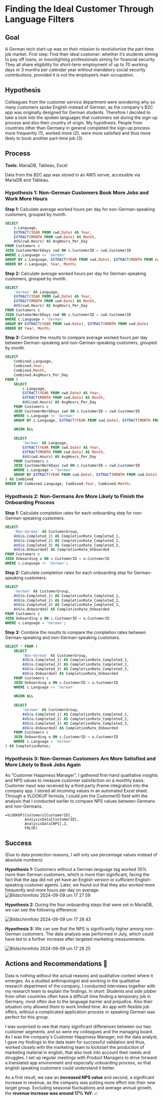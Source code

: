 # Finding the Ideal Customer Through Language Filters

## Goal

A German tech start-up was on their mission to revolutionize the part-time job market. First step: Find their ideal customer: whether it’s students aiming to pay off loans, or moonlighting professionals aiming for financial security. They all share eligibility for short-term employment of up to 70 working days or 3 months per calendar year without mandatory social security contributions, provided it is not the employee’s main occupation.

## Hypothesis

Colleagues from the customer service department were wondering why so many customers spoke English instead of German, as the company's B2C app was originally designed for German students. Therefore I decided to take a look into the spoken languages that customers set during the sign-up process and also their country of origin. My hypothesis: People from countries other than Germany in general completed the sign-up process more frequently (1), worked more (2), were more satisfied and thus more likely to book another part-time job (3). 

## Process

**Tools:** MariaDB, Tableau, Excel

Data from the B2C app was stored in an AWS server, accessible via MariaDB and Tableau.

### Hypothesis 1: Non-German Customers Book More Jobs and Work More Hours

**Step 1:** Calculate average worked hours per day for non-German-speaking customers, grouped by month.

```sql
SELECT 
    c.Language, 
    EXTRACT(YEAR FROM cwd.Date) AS Year,
    EXTRACT(MONTH FROM cwd.Date) AS Month,
    AVG(cwd.Hours) AS AvgHours_Per_Day
FROM Customers c
JOIN CustomerWorkDays cwd ON c.CustomerID = cwd.CustomerID
WHERE c.Language <> 'German'
GROUP BY c.Language, EXTRACT(YEAR FROM cwd.Date), EXTRACT(MONTH FROM cwd.Date)
ORDER BY c.Language, Year, Month;
```

**Step 2:** Calculate average worked hours per day for German-speaking customers, grouped by month.

```sql
SELECT 
    'German' AS Language,
    EXTRACT(YEAR FROM cwd.Date) AS Year,
    EXTRACT(MONTH FROM cwd.Date) AS Month,
    AVG(cwd.Hours) AS AvgHours_Per_Day
FROM Customers c
JOIN CustomerWorkDays cwd ON c.CustomerID = cwd.CustomerID
WHERE c.Language = 'German'
GROUP BY EXTRACT(YEAR FROM cwd.Date), EXTRACT(MONTH FROM cwd.Date)
ORDER BY Year, Month;
```

**Step 3:** Combine the results to compare average worked hours per day between German-speaking and non-German-speaking customers, grouped by month.

```sql
SELECT 
    Combined.Language,
    Combined.Year,
    Combined.Month,
    Combined.AvgHours_Per_Day
FROM (
    SELECT 
        c.Language, 
        EXTRACT(YEAR FROM cwd.Date) AS Year,
        EXTRACT(MONTH FROM cwd.Date) AS Month,
        AVG(cwd.Hours) AS AvgHours_Per_Day
    FROM Customers c
    JOIN CustomerWorkDays cwd ON c.CustomerID = cwd.CustomerID
    WHERE c.Language <> 'German'
    GROUP BY c.Language, EXTRACT(YEAR FROM cwd.Date), EXTRACT(MONTH FROM cwd.Date)
    
    UNION ALL
    
    SELECT 
        'German' AS Language,
        EXTRACT(YEAR FROM cwd.Date) AS Year,
        EXTRACT(MONTH FROM cwd.Date) AS Month,
        AVG(cwd.Hours) AS AvgHours_Per_Day
    FROM Customers c
    JOIN CustomerWorkDays cwd ON c.CustomerID = cwd.CustomerID
    WHERE c.Language = 'German'
    GROUP BY EXTRACT(YEAR FROM cwd.Date), EXTRACT(MONTH FROM cwd.Date)
) AS Combined
ORDER BY Combined.Language, Combined.Year, Combined.Month;
```

### Hypothesis 2: Non-Germans Are More Likely to Finish the Onboarding Process

**Step 1:** Calculate completion rates for each onboarding step for non-German-speaking customers.

```sql
SELECT 
    'Non-German' AS CustomerGroup,
    AVG(o.Completed_1) AS CompletionRate_Completed_1,
    AVG(o.Completed_2) AS CompletionRate_Completed_2,
    AVG(o.Completed_3) AS CompletionRate_Completed_3,
    AVG(o.Onboarded) AS CompletionRate_Onboarded
FROM Customers c
JOIN Onboarding o ON c.CustomerID = o.CustomerID
WHERE c.Language <> 'German';
```

**Step 2:** Calculate completion rates for each onboarding step for German-speaking customers.

```sql
SELECT 
    'German' AS CustomerGroup,
    AVG(o.Completed_1) AS CompletionRate_Completed_1,
    AVG(o.Completed_2) AS CompletionRate_Completed_2,
    AVG(o.Completed_3) AS CompletionRate_Completed_3,
    AVG(o.Onboarded) AS CompletionRate_Onboarded
FROM Customers c
JOIN Onboarding o ON c.CustomerID = o.CustomerID
WHERE c.Language = 'German';
```

**Step 3:** Combine the results to compare the completion rates between German-speaking and non-German-speaking customers.

```sql
SELECT * FROM (
    SELECT 
        'Non-German' AS CustomerGroup,
        AVG(o.Completed_1) AS CompletionRate_Completed_1,
        AVG(o.Completed_2) AS CompletionRate_Completed_2,
        AVG(o.Completed_3) AS CompletionRate_Completed_3,
        AVG(o.Onboarded) AS CompletionRate_Onboarded
    FROM Customers c
    JOIN Onboarding o ON c.CustomerID = o.CustomerID
    WHERE c.Language <> 'German'
    
    UNION ALL
    
    SELECT 
        'German' AS CustomerGroup,
        AVG(o.Completed_1) AS CompletionRate_Completed_1,
        AVG(o.Completed_2) AS CompletionRate_Completed_2,
        AVG(o.Completed_3) AS CompletionRate_Completed_3,
        AVG(o.Onboarded) AS CompletionRate_Onboarded
    FROM Customers c
    JOIN Onboarding o ON c.CustomerID = o.CustomerID
    WHERE c.Language = 'German'
) AS CompletionRates;
```

### Hypothesis 3: Non-German Customers Are More Satisfied and More Likely to Book Jobs Again

As “Customer Happiness Manager”, I gathered first-hand qualitative insights and NPS values to measure customer satisfaction on a monthly basis. Customer input was received by a third party iframe integration into the company app. I stored all incoming values in an automated Excel sheet. Through a VLOOKUP formula, I could join the CustomerID field with the analysis that I conducted earlier to compare NPS values between Germans and non-Germans. 


```
=VLOOKUP(Customers[CustomerID], 
         AnalysisData[CustomerID], 
         AnalysisData[NPS],2, 
         FALSE)
```

## Success

(Due to data protection reasons, I will only use percentage values instead of absolute numbers)

**Hypothesis 1:** Customers without a German language tag worked 35% more than German customers, which is more than significant, facing the fact that the app did not yet have an English version or sufficient English-speaking customer agents. Later, we found out that they also worked more frequently and more hours per day on average.
![Bildschirmfoto 2024-09-09 um 17 27 59](https://github.com/user-attachments/assets/e0e1fe4a-1c0f-46f6-83d5-d9e6efa011ac)

**Hypothesis 2:** During the four onboarding steps that were set in MariaDB, we can see the following difference:

![Bildschirmfoto 2024-09-09 um 17 28 43](https://github.com/user-attachments/assets/2d772233-8064-4827-b114-e64101dffac9)

**Hypothesis 3:** We can see that the NPS is significantly higher among non-German customers. The data analysis was performed in July, which could have led to a further increase after targeted marketing measurements. 

![Bildschirmfoto 2024-09-09 um 17 28 25](https://github.com/user-attachments/assets/a4f4868e-b39a-49eb-9e46-82c572479588)

## Actions and Recommendations 🚀

Data is nothing without the actual reasons and qualitative context where it emerges. As a studied anthropologist and working in the qualitative research department of the company, I conducted interviews together with my research team to explain the findings. In short: Students and side jobber from other countries often have a difficult time finding a temporary job in Germany, most often due to the language barrier and prejudice. Also their situation only allowed them to work limited time. An app with flexible job offers, without a complicated application process or speaking German was perfect for this group. 

I was surprised to see that many significant differences between our two customer segments, and so were my colleagues and the managing board. As I was the company's Customer Happiness Manager, not the data analyst, I gave my findings to the data team for successful validation and thus, worked closely with the marketing team to kickstart the production of marketing material in english, that also took into account their needs and struggles. I set up regular meetings with Product Managers to drive forward a translated app environment and especially onboarding process, so that english speaking customers could understand it better.  

As a first result, we saw an **increased NPS value** and second, a significant increase in revenue, as the company was putting more effort into their new target group. Excluding seasonal fluctuations and average annual growth, the **revenue increase was around 17% YoY.** 📈
